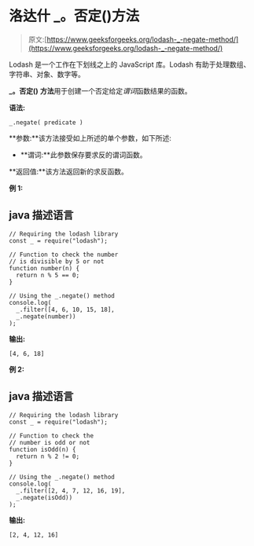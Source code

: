 # 洛达什 _。否定()方法

> 原文:[https://www.geeksforgeeks.org/lodash-_-negate-method/](https://www.geeksforgeeks.org/lodash-_-negate-method/)

Lodash 是一个工作在下划线之上的 JavaScript 库。Lodash 有助于处理数组、字符串、对象、数字等。

**_。否定()** **方法**用于创建一个否定给定*谓词*函数结果的函数。

**语法:**

```
_.negate( predicate )

```

**参数:**该方法接受如上所述的单个参数，如下所述:

*   **谓词:**此参数保存要求反的谓词函数。

**返回值:**该方法返回新的求反函数。

**例 1:**

## java 描述语言

```
// Requiring the lodash library  
const _ = require("lodash");  

// Function to check the number
// is divisible by 5 or not
function number(n) {
  return n % 5 == 0;
}

// Using the _.negate() method  
console.log(
  _.filter([4, 6, 10, 15, 18], 
  _.negate(number))
);
```

**输出:**

```
[4, 6, 18]

```

**例 2:**

## java 描述语言

```
// Requiring the lodash library  
const _ = require("lodash");  

// Function to check the
// number is odd or not
function isOdd(n) {
  return n % 2 != 0;
}

// Using the _.negate() method  
console.log(
  _.filter([2, 4, 7, 12, 16, 19],
  _.negate(isOdd))
);
```

**输出:**

```
[2, 4, 12, 16]

```